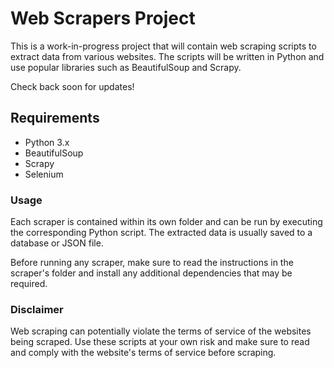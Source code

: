 # Web Scrapers Project
This is a work-in-progress project that will contain web scraping scripts to extract data from various websites. The scripts will be written in Python and use popular libraries such as BeautifulSoup and Scrapy.

Check back soon for updates!

## Requirements
- Python 3.x
- BeautifulSoup
- Scrapy
- Selenium 

### Usage
Each scraper is contained within its own folder and can be run by executing the corresponding Python script. The extracted data is usually saved to a database or JSON file.

Before running any scraper, make sure to read the instructions in the scraper's folder and install any additional dependencies that may be required.

### Disclaimer
Web scraping can potentially violate the terms of service of the websites being scraped. Use these scripts at your own risk and make sure to read and comply with the website's terms of service before scraping.
